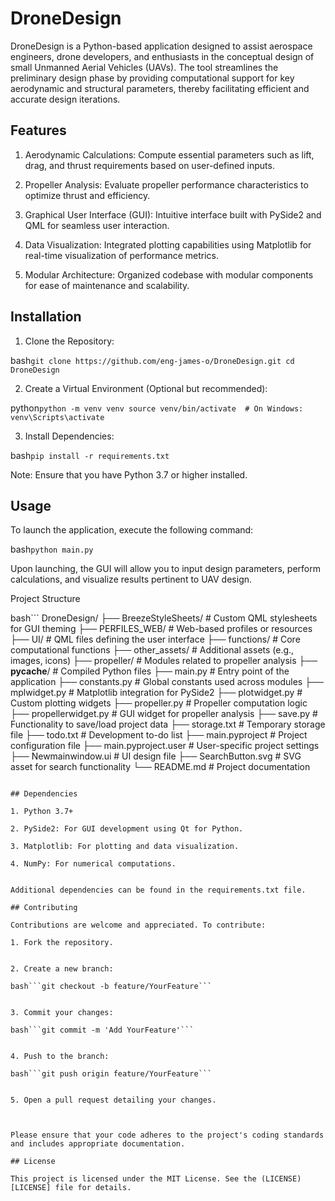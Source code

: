 # DroneDesign

DroneDesign is a Python-based application designed to assist aerospace engineers, drone developers, and enthusiasts in the conceptual design of small Unmanned Aerial Vehicles (UAVs). The tool streamlines the preliminary design phase by providing computational support for key aerodynamic and structural parameters, thereby facilitating efficient and accurate design iterations.

## Features

1. Aerodynamic Calculations: Compute essential parameters such as lift, drag, and thrust requirements based on user-defined inputs.

2. Propeller Analysis: Evaluate propeller performance characteristics to optimize thrust and efficiency.

3. Graphical User Interface (GUI): Intuitive interface built with PySide2 and QML for seamless user interaction.

4. Data Visualization: Integrated plotting capabilities using Matplotlib for real-time visualization of performance metrics.

5. Modular Architecture: Organized codebase with modular components for ease of maintenance and scalability.


## Installation

1. Clone the Repository:

bash```git clone https://github.com/eng-james-o/DroneDesign.git
cd DroneDesign```


2. Create a Virtual Environment (Optional but recommended):

python```python -m venv venv
source venv/bin/activate  # On Windows: venv\Scripts\activate```


3. Install Dependencies:

bash```pip install -r requirements.txt```

Note: Ensure that you have Python 3.7 or higher installed.



## Usage

To launch the application, execute the following command:

bash```python main.py```

Upon launching, the GUI will allow you to input design parameters, perform calculations, and visualize results pertinent to UAV design.

Project Structure

bash```
DroneDesign/
├── BreezeStyleSheets/       # Custom QML stylesheets for GUI theming
├── PERFILES_WEB/            # Web-based profiles or resources
├── UI/                      # QML files defining the user interface
├── functions/               # Core computational functions
├── other_assets/            # Additional assets (e.g., images, icons)
├── propeller/               # Modules related to propeller analysis
├── __pycache__/             # Compiled Python files
├── main.py                  # Entry point of the application
├── constants.py             # Global constants used across modules
├── mplwidget.py             # Matplotlib integration for PySide2
├── plotwidget.py            # Custom plotting widgets
├── propeller.py             # Propeller computation logic
├── propellerwidget.py       # GUI widget for propeller analysis
├── save.py                  # Functionality to save/load project data
├── storage.txt              # Temporary storage file
├── todo.txt                 # Development to-do list
├── main.pyproject           # Project configuration file
├── main.pyproject.user      # User-specific project settings
├── Newmainwindow.ui         # UI design file
├── SearchButton.svg         # SVG asset for search functionality
└── README.md                # Project documentation
```

## Dependencies

1. Python 3.7+

2. PySide2: For GUI development using Qt for Python.

3. Matplotlib: For plotting and data visualization.

4. NumPy: For numerical computations.


Additional dependencies can be found in the requirements.txt file.

## Contributing

Contributions are welcome and appreciated. To contribute:

1. Fork the repository.


2. Create a new branch:

bash```git checkout -b feature/YourFeature```


3. Commit your changes:

bash```git commit -m 'Add YourFeature'```


4. Push to the branch:

bash```git push origin feature/YourFeature```


5. Open a pull request detailing your changes.



Please ensure that your code adheres to the project's coding standards and includes appropriate documentation.

## License

This project is licensed under the MIT License. See the (LICENSE)[LICENSE] file for details.
